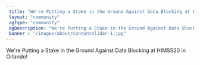 ```yaml
---
 title: "We're Putting a Stake in the Ground Against Data Blocking at HIMSS20 in Orlando!"
 layout: "community" 
 ogType: "community"
 ogDescription: "We're Putting a Stake in the Ground Against Data Blocking at HIMSS20 in Orlando!"
 banner : "/images/about/contentslider-1.jpg"
---
```

We're Putting a Stake in the Ground Against Data Blocking at HIMSS20 in Orlando!